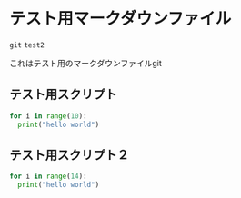 # テスト用マークダウンファイル

`git` `test2`

これはテスト用のマークダウンファイルgit



## テスト用スクリプト

```python
for i in range(10):
  print("hello world")
```



## テスト用スクリプト２

```python
for i in range(14):
  print("hello world")
```

